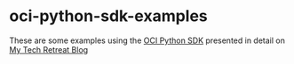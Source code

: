 # oci-python-sdk-examples

These are some examples using the [OCI Python SDK](https://github.com/oracle/oci-python-sdk) presented in detail on [My Tech Retreat Blog](https://mytechretreat.com)
